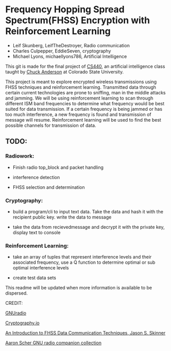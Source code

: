 # Frequency Hopping Spread Spectrum(FHSS) Encryption with Reinforcement Learning

* Leif Skunberg, LeifTheDestroyer, Radio communication
* Charles Culpepper, EddieSeven, cryptography
* Michael Lyons, michaellyons786, Artificial Intelligence


This git is made for the final project of [CS440](http://www.cs.colostate.edu/~anderson/cs440/doku.php?id=schedule),
an artificial intelligence class taught by [Chuck Anderson](http://www.cs.colostate.edu/~anderson/wp/) at Colorado State University. 

This project is meant to explore encrypted wireless transmissions using FHSS techniques and reinforcement learning. 
Transmitted data through certain current technologies are prone to sniffing, man in the middle attacks and jamming.
We will be using reinforcement learning to scan through different ISM band frequencies to determine what frequency
would be best suited for data transmission. If a certain frequency is being jammed or has too much interference, 
a new frequency is found and transmission of message will resume. Reinforcement learning will be used to find the 
best possible channels for transmission of data.


## TODO:

### Radiowork:

* Finish radio top_block and packet handling

* interference detection

* FHSS selection and determination

### Cryptography:

* build a program/cli to input text data. Take the data and hash it with the recipient public key. write the data to message

* take the data from recievedmessage and decrypt it with the private key, display text to console

### Reinforcement Learning:

* take an array of tuples that represent interference levels and their associated frequency, use a Q function to determine optimal or sub optimal interference levels

* create test data sets


This readme will be updated when more information is available to be dispersed.




CREDIT:

[GNUradio](https://www.gnuradio.org)

[Cryptography.io](https://cryptography.io/en/latest/)

[An Introduction to FHSS Data Communication Techniques, Jason S. Skinner](http://macs.citadel.edu/chenm/sigma_xi/Presentation_Skinner.pdf)

[Aaron Scher GNU radio companion collection](http://aaronscher.com/GNU_Radio_Companion_Collection/GNU_Radio_Companion.html)



